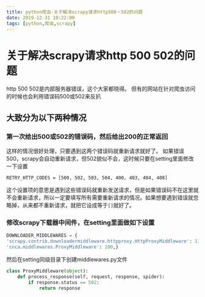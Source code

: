 ```yaml
---
title: python爬虫-关于解决scrapy请求http500丶502的问题
date: 2019-12-31 10:22:00
tags: [python,爬虫,scrapy]
---
```


# 关于解决scrapy请求http 500 502的问题

http 500 502是内部服务器错误，这个大家都晓得。
但有的网站在针对爬虫访问的时候也会利用错误码500或502来反扒

## 大致分为以下两种情况

### **第一次给出500或502的错误码，然后给出200的正常返回**

这样的情况很好处理，只要遇到这两个错误码就重新请求就好了。
 如果错误500，scrapy会自动重新请求，但502貌似不会，这时候只要在setting里面修改一下设置

```
RETRY_HTTP_CODES = [500, 502, 503, 504, 400, 403, 404, 408]
```

这个设置项的意思是遇到这些错误码就重新发送请求，但是如果错误码不在这里就不会重新请求，所以一定要填写所有需要重新请求的情况。如果想要遇到错误就忽略掉，从来都不重新请求，就把它设成等于`[]`就好了。

<!--more-->

### 修改scrapy下载器中间件，在setting里面做如下设置

```python
DOWNLOADER_MIDDLEWARES = {
'scrapy.contrib.downloadermiddleware.httpproxy.HttpProxyMiddleware': 110,   
'cnca.middlewares.ProxyMiddleware': 100,}
```

然后在setting同级目录下创建middlewares.py文件

```python
class ProxyMiddleware(object):
    def process_response(self, request, response, spider):
        if response.status == 502:      
            return response
```

